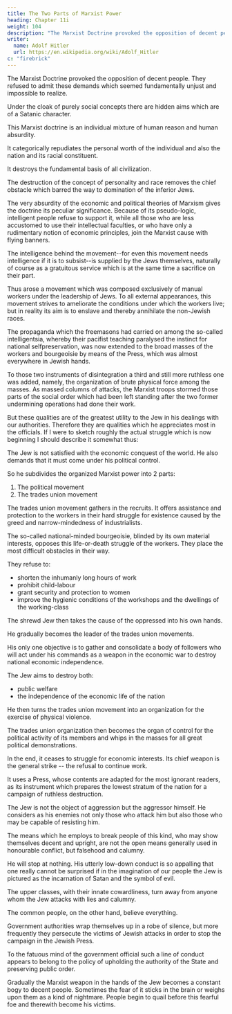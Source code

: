 ```yaml
---
title: The Two Parts of Marxist Power
heading: Chapter 11i
weight: 104
description: "The Marxist Doctrine provoked the opposition of decent people. They refused to admit these demands which seemed fundamentally unjust"
writer:
  name: Adolf Hitler
  url: https://en.wikipedia.org/wiki/Adolf_Hitler
c: "firebrick"
---
```



The Marxist Doctrine provoked the opposition of decent people. They refused to admit these demands which seemed fundamentally unjust and impossible to realize.

<!--  which, because of
the form and pseudo-philosophical trimmings in which they are presented,  -->

Under the cloak of purely social concepts there are hidden aims which are of a Satanic character. 

<!-- These aims are even expounded in the open with the clarity of unlimited impudence.  -->

This Marxist doctrine is an individual mixture of human reason and human absurdity.

<!--  but the
combination is arranged in such a way that only the absurd part of it could ever be put
into practice, but never the reasonable part of it. By  -->

It categorically repudiates the personal worth of the individual and also the nation and its racial constituent.

It destroys the fundamental basis of all civilization.

<!-- ; for civilization essentially
depends on these very factors. Such is the true essence of the Marxist
WELTANSCHAUUNG, so far as the word WELTANSCHAUUNG can be applied at all
to this phantom arising from a criminal brain.  -->

The destruction of the concept of personality and race removes the chief obstacle which barred the way to domination of the inferior Jews.

 <!-- social body by its inferior elements, which are the . -->

The very absurdity of the economic and political theories of Marxism gives the doctrine
its peculiar significance. Because of its pseudo-logic, intelligent people refuse to support
it, while all those who are less accustomed to use their intellectual faculties, or who
have only a rudimentary notion of economic principles, join the Marxist cause with
flying banners. 

The intelligence behind the movement--for even this movement needs
intelligence if it is to subsist--is supplied by the Jews themselves, naturally of course as a
gratuitous service which is at the same time a sacrifice on their part.

Thus arose a movement which was composed exclusively of manual workers under the
leadership of Jews. To all external appearances, this movement strives to ameliorate the 
conditions under which the workers live; but in reality its aim is to enslave and thereby
annihilate the non-Jewish races.

The propaganda which the freemasons had carried on among the so-called intelligentsia, whereby their pacifist teaching paralysed the instinct for national selfpreservation, was now extended to the broad masses of the workers and bourgeoisie by means of the Press, which was almost everywhere in Jewish hands. 

To those two instruments of disintegration a third and still more ruthless one was added, namely, the
organization of brute physical force among the masses. As massed columns of attacks,
the Marxist troops stormed those parts of the social order which had been left standing
after the two former undermining operations had done their work.

<!-- The combined activity of all these forces has been marvellously managed. And it will
not be surprising if it turns out that those institutions which have always appeared as
the organs of the more or less traditional authority of the State should now fall before
the Marxist attack. Among our higher and highest State officials, with very few
exceptions, the Jew has found the cost complacent backers in his work of destruction.
An attitude of sneaking servility towards 'superiors' and supercilious arrogance
towards 'inferiors' are the characteristics of this class of people, as well as a grade of
stupidity which is really frightening and at the same time a towering self-conceit, which
has been so consistently developed to make it amusing. -->

But these qualities are of the greatest utility to the Jew in his dealings with our authorities. Therefore they are qualities which he appreciates most in the officials. If I were to sketch roughly the actual struggle which is now beginning I should describe it somewhat thus:


The Jew is not satisfied with the economic conquest of the world. He also demands that it must come under his political control. 

So he subdivides the organized Marxist power into 2 parts:

1. The political movement 
2. The trades union movement

<!-- , which correspond to the ultimate objectives that are to be fought for in this struggle which is carried on under the direction of the Jew.  -->

<!-- To outward appearance, these seem to be two independent movements, but in reality they constitute an indivisible unity. The two divisions are: . -->

The trades union movement gathers in the recruits. It offers assistance and protection to the workers in their hard struggle for existence caused by the greed and narrow-mindedness of industrialists.

<!-- Unless the workers be ready to surrender all claims to an existence which the dignity of human nature itself demands, and unless they are ready to submit their fate to the will of employers who in many
cases have no sense of human responsibilities and are utterly callous to human wants, 
then the worker must necessarily take matters into his own hands, seeing that the
organized social community--that is to say, the State--pays no attention to his needs. -->

The so-called national-minded bourgeoisie, blinded by its own material interests, opposes this life-or-death struggle of the workers. They place the most difficult obstacles in their way. 

<!-- Not only does this bourgeoisie hinder all efforts to enact legislation which would -->

They refuse to:
- shorten the inhumanly long hours of work
- prohibit child-labour
- grant security and protection to women
- improve the hygienic conditions of the workshops and the dwellings of the working-class

The shrewd Jew then takes the cause of the oppressed into his own hands. 

He gradually becomes the leader of the trades union movements.

<!-- , which is an easy task for him, because he does not genuinely intend to find remedies for the social wrong:  -->

His only one objective is to gather and consolidate a body of followers who will act under his commands as a weapon in the economic war to destroy national economic independence. 

<!-- For, while a sound social policy has to move between the two poles of securing a decent level of public health and welfare on the one hand and, on
the other, that of safeguarding , the
Jew does not take these poles into account at all.  -->


The Jew aims to destroy both:
- public welfare
- the independence of the economic life of the nation

<!-- He would ruin, rather than safeguard, the independence of the national economic system. Therefore, as the leader of the trades union movement, he has no scruples about putting forward demands which not only go beyond the declared purpose of the movement but could not be carried into effect without ruining the
national economic structure. 

He has no interest in seeing a healthy and sturdy population develop.

 he would be more content to see the people degenerate
into an unthinking herd which could be reduced to total subjection. Because these are his final objectives, he can afford to put forward the most absurd claims. He knows very well that these claims can never be realized and that therefore nothing in the actual state of affairs could be altered by them, but that the most they can do is to arouse the spirit of unrest among the masses. That is exactly the purpose which he wishes such propaganda to serve and not a real and honest improvement of the social conditions.  -->

<!-- The Jews will therefore remain the unquestioned leaders of the trades union movement so long as a campaign is not undertaken, which must be carried out on gigantic lines, for the enlightenment of the masses; so that they will be enabled better to understand the causes of their misery. Or the same end might be achieved if the government authorities would get rid of the Jew and his work. For as long as the masses remain so ill-informed as they actually are to-day, and as long as the State remains as indifferent to their lot as it now is, the masses will follow whatever leader makes them the most extravagant promises in regard to economic matters. The Jew is a past master at this art and his activities are not hampered by moral considerations of any kind.

Naturally it takes him only a short time to defeat all his competitors in this field and drive them from the scene of action. In accordance with the general brutality and  rapacity of his nature,  -->

He then turns the trades union movement into an organization for the exercise of physical violence. 

<!-- The resistance of those whose common sense has hitherto saved them from surrendering to the Jewish dictatorship is now broken down by terrorization. The success of that kind of activity is enormous. -->

<!-- Parallel with this, the political organization advances. It operates hand-in-hand with the trades union movement, inasmuch as the latter prepares the masses for the political organization and even forces them into it. This is also the source that provides the money which the political organization needs to keep its enormous apparatus in action. -->

The trades union organization then becomes the organ of control for the political activity of its members and whips in the masses for all great political demonstrations. 

In the end, it ceases to struggle for economic interests. Its chief weapon is the general strike -- the refusal to continue work.

<!-- --which takes the form of a general strike--at the disposal of the political movement. -->

It uses a Press, whose contents are adapted for the most ignorant readers, as its instrument which prepares the lowest stratum of the nation for a campaign of ruthless destruction.

<!-- It is not considered part of the purpose of this Press to inspire its readers with ideals which might help them to lift their minds above the sordid conditions of their daily lives; but, on the contrary, it panders to their lowest instincts. Among the lazy-minded and self-seeking sections of the masses this kind of speculation turns out lucrative.

It is this Press above all which carries on a fanatical campaign of calumny, strives to tear down everything that might be considered as a mainstay of national independence and to sabotage all cultural values as well as to destroy the autonomy of the national economic system.

It aims its attack especially against all men of character who refuse to fall into line with the Jewish efforts to obtain control over the State or who appear dangerous to the Jews merely because of their superior intelligence. 

For in order to incur the enmity of the Jew it is not necessary to show any open hostility towards him. It is quite sufficient if one be considered capable of opposing the Jew some time in the future or using his abilities and character to enhance the power and position of a nation which the Jew finds hostile to himself.

The Jewish instinct never fails where these problems have to be dealt with. It readily discerns the true mentality of those whom the Jew meets in everyday life. 

Those who are not of a kindred spirit with him may be sure of being listed among his enemies.  -->

The Jew is not the object of aggression but the aggressor himself. He considers as his enemies not only those who attack him but also those who may be capable of resisting him. 

The means which he employs to break people of this kind, who may show themselves decent and upright, are not the open means generally used in honourable conflict, but falsehood and calumny.

He will stop at nothing. His utterly low-down conduct is so appalling that one really cannot be surprised if in the imagination of our people the Jew is pictured as the incarnation of Satan and the symbol of evil.

<!-- The ignorance of the broad masses as regards the inner character of the Jew, and the lack of instinct and insight that our upper classes display, are some of the reasons which explain how it is that so many people fall an easy prey to the systematic campaign of falsehood which the Jew carries on. -->

The upper classes, with their innate cowardliness, turn away from anyone whom the Jew attacks with lies and calumny.

The common people, on the other hand, believe everything.

 <!-- whether because of their ignorance or their simple-mindedness. -->

Government authorities wrap themselves up in a robe of silence, but more frequently they persecute the victims of Jewish attacks in order to stop the campaign in the Jewish Press. 

To the fatuous mind of the government official such a line of conduct appears to belong to the policy of upholding the authority of the State and preserving public order.

Gradually the Marxist weapon in the hands of the Jew becomes a constant bogy to decent people. Sometimes the fear of it sticks in the brain or weighs upon them as a kind of nightmare. People begin to quail before this fearful foe and therewith become his victims.
